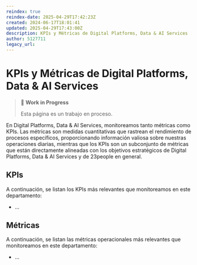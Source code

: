 ```yaml
---
reindex: true
reindex-date: 2025-04-29T17:42:23Z
created: 2024-06-17T18:01:41
updated: 2025-04-29T17:43:00Z
description: KPIs y Métricas de Digital Platforms, Data & AI Services
author: 5127711
legacy_url: 
---
```


# KPIs y Métricas de Digital Platforms, Data & AI Services

> 🚧 **Work in Progress**
>
> Esta página es un trabajo en proceso.
>

En Digital Platforms, Data & AI Services, monitoreamos tanto métricas como KPIs. Las métricas son medidas cuantitativas que rastrean el rendimiento  de procesos específicos, proporcionando información valiosa sobre nuestras operaciones diarias, mientras que los KPIs son un subconjunto de métricas que están directamente alineadas con los objetivos estratégicos de Digital Platforms, Data & AI Services y de 23people en general.

## KPIs

A continuación, se listan los KPIs más relevantes que monitoreamos en este departamento:

* ...

## Métricas

A continuación, se listan las métricas operacionales más relevantes que monitoreamos en este departamento:

* ...
